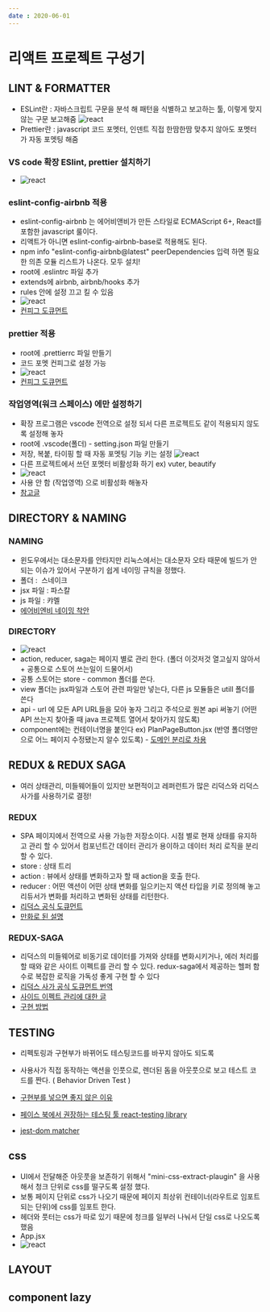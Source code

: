 ```yaml
---
date : 2020-06-01
---
```

# 리액트 프로젝트 구성기

## LINT & FORMATTER
- ESLint란 : 자바스크립트 구문을 분석 해 패턴을 식별하고 보고하는 툴, 이렇게 맞지 않는 구문 보고해줌
![react](~@assets/img/react/construction-react-1.png)
- Prettier란 : javascript 코드 포멧터, 인덴트 직접 한땀한땀 맞추지 않아도 포멧터가 자동 포멧팅 해줌

### VS code 확장 ESlint, prettier 설치하기
- ![react](~@assets/img/react/construction-react-2.png)

### eslint-config-airbnb 적용
  - eslint-config-airbnb 는 에어비앤비가 만든 스타일로 ECMAScript 6+, React를 포함한 javascript 룰이다.
  - 리액트가 아니면 eslint-config-airbnb-base로 적용해도 된다.
  - npm info "eslint-config-airbnb@latest" peerDependencies 입력 하면 필요한 의존 모듈 리스트가 나온다. 모두 설치!
  - root에 .eslintrc 파일 추가
  - extends에 airbnb, airbnb/hooks 추가
  - rules 안에 설정 끄고 킬 수 있음
  - ![react](~@assets/img/react/construction-react-3.png)
  - [컨피그 도큐먼트](https://eslint.org/docs/user-guide/configuring)

### prettier 적용
  - root에 .prettierrc 파일 만들기
  - 코드 포멧 컨피그로 설정 가능
  - ![react](~@assets/img/react/construction-react-4.png)
  - [컨피그 도큐먼트](https://prettier.io/docs/en/configuration.html)

### 작업영역(워크 스페이스) 에만 설정하기 
  - 확장 프로그램은 vscode 전역으로 설정 되서 다른 프로젝트도 같이 적용되지 않도록 설정해 놓자
  - root에 .vscode(폴더) - setting.json 파일 만들기
  - 저장, 복붙, 타이핑 할 때 자동 포멧팅 기능 키는 설정
  ![react](~@assets/img/react/construction-react-5.png)
  - 다른 프로젝트에서 쓰던 포멧터 비활성화 하기 ex) vuter, beautify
  - ![react](~@assets/img/react/construction-react-6.png)
  - 사용 안 함 (작업영역) 으로 비활성화 해놓자
  - [참고글](https://velog.io/@velopert/eslint-and-prettier-in-react) 


## DIRECTORY & NAMING 
### NAMING
- 윈도우에서는 대소문자를 안타지만 리눅스에서는 대소문자 오타 때문에 빌드가 안되는 이슈가 있어서 구분하기 쉽게 네이밍 규칙을 정했다.
- 폴더 :  스네이크
- jsx 파일 : 파스칼
- js 파일 : 캬멜
- [에어비엔비 네이밍 착안](https://airbnb.io/javascript/react/#naming)

### DIRECTORY
- ![react](~@assets/img/react/construction-react-7.png)
 - action, reducer, saga는 페이지 별로 관리 한다. (폴더 이것저것 열고싶지 않아서 + 공통으로 스토어 쓰는일이 드물어서)
 - 공통 스토어는 store - common 폴더를 쓴다.
 - view 폴더는 jsx파일과 스토어 관련 파일만 넣는다, 다른 js 모듈들은 utill 폴더를 쓴다
 - api - url 에 모든 API URL들을 모아 놓자 그리고 주석으로 원본 api 써놓기 (어떤 API 쓰는지 찾아줄 때 java 프로젝트 열어서 찾아가지 않도록)
 - component에는 컨테이너명을 붙인다 ex) PlanPageButton.jsx (반영 폴더명만으로 어느 페이지 수정됐는지 알수 있도록)
 - [도메인 분리로 차용](https://www.robinwieruch.de/react-folder-structure)

## REDUX & REDUX SAGA
- 여러 상태관리, 미들웨어들이 있지만 보편적이고 레퍼런트가 많은 리덕스와 리덕스 사가를 사용하기로 결정!

### REDUX
- SPA 페이지에서 전역으로 사용 가능한 저장소이다. 시점 별로 현재 상태를 유지하고 관리 할 수 있어서 컴포넌트간 데이터 관리가 용이하고 데이터 처리 로직을 분리 할 수 있다.
 - store : 상태 트리
 - action : 뷰에서 상태를 변화하고자 할 때 action을 호출 한다.
 - reducer : 어떤 액션이 어떤 상태 변화를 일으키는지 액션 타입을 키로 정의해 놓고 리듀서가 변화를 처리하고 변화된 상태를 리턴한다.
- [리덕스 공식 도큐먼트](https://redux.js.org/introduction/getting-started)
- [만화로 된 설명](https://bestalign.github.io/2015/10/26/cartoon-intro-to-redux/)

### REDUX-SAGA
- 리덕스의 미들웨어로 비동기로 데이터를 가져와 상태를 변화시키거나, 에러 처리를 할 때와 같은 사이트 이펙트를 관리 할 수 있다.
redux-saga에서 제공하는 헬퍼 함수로 복잡한 로직을 가독성 좋게 구현 할 수 있다
- [리덕스 사가 공식 도큐먼트 번역](https://mskims.github.io/redux-saga-in-korean/)
- [사이드 이펙트 관리에 대한 글](https://meetup.toast.com/posts/136)
- [구현 방법](https://blog.rhostem.com/posts/2017-09-07-redux-saga-toast-control)

## TESTING
- 리펙토링과 구현부가 바뀌어도 테스팅코드를 바꾸지 않아도 되도록
- 사용사가 직접 동작하는 액션을 인풋으로, 렌더된 돔을 아웃풋으로 보고 테스트 코드를 짠다. ( Behavior Driven Test )

- [구현부를 넣으면 좋지 않은 이유](https://edykim.com/ko/post/react-hooks-whats-going-to-happen-to-my-tests/)
- [페이스 북에서 권장하는 테스팅 툴 react-testing library](https://testing-library.com/docs/react-testing-library/intro)
- [jest-dom matcher](https://github.com/testing-library/jest-dom)

## css
- UI에서 전달해준 아웃풋을 보존하기 위해서 "mini-css-extract-plaugin" 을 사용해서 청크 단위로 css를 떨구도록 설정 했다.
- 보통 페이지 단위로 css가 나오기 때문에 페이지 최상위 컨테이너(라우트로 임포트 되는 단위)에 css를 임포트 한다.
- 헤더와 풋터는 css가 따로 있기 때문에 청크를 일부러 나눠서 단일 css로 나오도록 했음
- App.jsx
- ![react](~@assets/img/react/construction-react-8.png)

## LAYOUT
## component lazy




